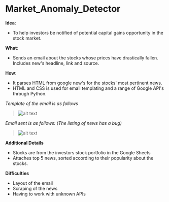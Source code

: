 # Market_Anomaly_Detector

**Idea**: 
- To help investors be notified of potential capital gains opportunity in the stock market. 

**What**: 
- Sends an email about the stocks whose prices have drastically fallen. Includes new's headline, link and source.

**How**:
- It parses HTML from google new's for the stocks' most pertinent news.
- HTML and CSS is used for email templating and a range of Google API's through Python. 


*Template of the email is as follows*
> ![alt text](https://github.com/yousufafroze/Market_Anomaly_Detector/blob/master/Template.png)


*Email sent is as follows: (The listing of news has a bug)*
> ![alt text](https://github.com/yousufafroze/Market_Anomaly_Detector/blob/master/Email.png)



**Additional Details**
- Stocks are from the investors stock portfolio in the Google Sheets
- Attaches top 5 news, sorted according to their popularity about the stocks. 

**Difficulties**
- Layout of the email
- Scraping of the news
- Having to work with unknown APIs


